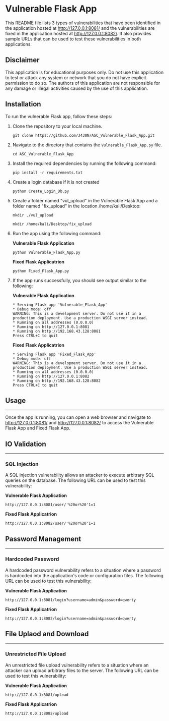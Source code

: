 # Vulnerable Flask App
This README file lists 3 types of vulnerabilities that have been identified in the application hosted at http://127.0.0.1:8081/ and the vulnerabilities are fixed in the application hosted at http://127.0.0.1:8082/. It also provides sample URLs that can be used to test these vulnerabilities in both applications.

## Disclaimer
This application is for educational purposes only. Do not use this application to test or attack any system or network that you do not have explicit permission to do so. The authors of this application are not responsible for any damage or illegal activities caused by the use of this application.

## Installation
To run the vulnerable Flask app, follow these steps:

1. Clone the repository to your local machine.
    ```
    git clone https://github.com/J430N/ASC_Vulnerable_Flask_App.git
    ```

2. Navigate to the directory that contains the `Vulnerable_Flask_App.py` file.
    ```
    cd ASC_Vulnerable_Flask_App
    ```

3. Install the required dependencies by running the following command:
    ```
    pip install -r requirements.txt
    ```

4. Create a login database if it is not created
    ```
    python Create_Login_Db.py
    ```

5. Create a folder named "vul_upload" in the Vulnerable Flask App and a folder named "fix_upload" in the location /home/kali/Desktop:
    ```
    mkdir ./vul_upload
    ```
    ```
    mkdir /home/kali/Desktop/fix_upload
    ```
6. Run the app using the following command:

    **Vulnerable Flask Application**
    ```
    python Vulnerable_Flask_App.py
    ```
    **Fixed Flask Applicatrion**
    ```
    python Fixed_Flask_App.py
    ```

7. If the app runs successfully, you should see output similar to the following:

    **Vulnerable Flask Application**
    ```
    * Serving Flask app 'Vulnerable_Flask_App'
    * Debug mode: off
    WARNING: This is a development server. Do not use it in a production deployment. Use a production WSGI server instead.
    * Running on all addresses (0.0.0.0)
    * Running on http://127.0.0.1:8081
    * Running on http://192.168.43.128:8081
    Press CTRL+C to quit
    ```
    **Fixed Flask Applicatrion**
    ```
    * Serving Flask app 'Fixed_Flask_App'
    * Debug mode: off
    WARNING: This is a development server. Do not use it in a production deployment. Use a production WSGI server instead.
    * Running on all addresses (0.0.0.0)
    * Running on http://127.0.0.1:8082
    * Running on http://192.168.43.128:8082
    Press CTRL+C to quit
    ```

## Usage
--------
Once the app is running, you can open a web browser and navigate to http://127.0.0.1:8081/ and http://127.0.0.1:8082/ to access the Vulnerable Flask App and Fixed Flask App.

## IO Validation
-------------
### SQL Injection
A SQL injection vulnerability allows an attacker to execute arbitrary SQL queries on the database. The following URL can be used to test this vulnerability:

**Vulnerable Flask Application**
```
http://127.0.0.1:8081/user/'%20or%20'1=1
```
**Fixed Flask Applicatrion**
```
http://127.0.0.1:8082/user/'%20or%20'1=1
```

## Password Management
-------------------
### Hardcoded Password
A hardcoded password vulnerability refers to a situation where a password is hardcoded into the application's code or configuration files. The following URL can be used to test this vulnerability:

**Vulnerable Flask Application**
```
http://127.0.0.1:8081/login?username=admin&password=qwerty
```
**Fixed Flask Applicatrion**
```
http://127.0.0.1:8082/login?username=admin&password=qwerty
```


## File Uplaod and Download
-------------------------
### Unrestricted File Upload
An unrestricted file upload vulnerability refers to a situation where an attacker can upload arbitrary files to the server. The following URL can be used to test this vulnerability:

**Vulnerable Flask Application**
```
http://127.0.0.1:8081/upload
```
**Fixed Flask Applicatrion**
```
http://127.0.0.1:8082/upload
```